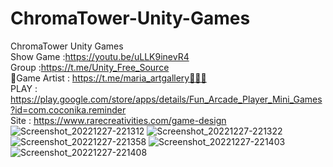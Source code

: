 # ChromaTower-Unity-Games
ChromaTower Unity Games<br />
Show Game :https://youtu.be/uLLK9inevR4<br />
Group :https://t.me/Unity_Free_Source<br />
🎨Game Artist : https://t.me/maria_artgallery👱🏻‍♀️<br />
PLAY : https://play.google.com/store/apps/details/Fun_Arcade_Player_Mini_Games?id=com.coconika.reminder<br />
Site : https://www.rarecreativities.com/game-design <br />
![Screenshot_20221227-221312](https://user-images.githubusercontent.com/83016119/209718489-d5bb2af9-6eac-4786-a6f5-6e0e4876c590.png)
![Screenshot_20221227-221322](https://user-images.githubusercontent.com/83016119/209718501-513cc3ee-5b53-40cc-ac52-d23b4956d070.png)
![Screenshot_20221227-221358](https://user-images.githubusercontent.com/83016119/209718514-d1ad2ffd-8b5d-4fa4-8311-d5cbba425a25.png)
![Screenshot_20221227-221403](https://user-images.githubusercontent.com/83016119/209718517-c36c8dee-560c-4200-b8bd-6a1a29a3add1.png)
![Screenshot_20221227-221408](https://user-images.githubusercontent.com/83016119/209718520-2c5c782e-1748-4377-9117-a2e06ecfdeeb.png)
